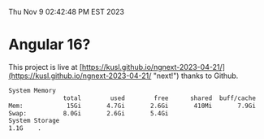 Thu Nov  9 02:42:48 PM EST 2023

# Angular 16?


This project is live at [https://kusl.github.io/ngnext-2023-04-21/](https://kusl.github.io/ngnext-2023-04-21/ "next!") thanks to Github.

```bash
System Memory
               total        used        free      shared  buff/cache   available
Mem:            15Gi       4.7Gi       2.6Gi       410Mi       7.9Gi       9.8Gi
Swap:          8.0Gi       2.6Gi       5.4Gi
System Storage
1.1G	.
